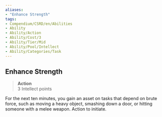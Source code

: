 ```yaml
---
aliases:
- "Enhance Strength"
tags:
- Compendium/CSRD/en/Abilities
- Ability
- Ability/Action
- Ability/Cost/3
- Ability/Tier/Mid
- Ability/Pool/Intellect
- Ability/Categories/Task
---
```


  
## Enhance Strength  
>**Action**  
>3 Intellect points
  
For the next ten minutes, you gain an asset on tasks that depend on brute force, such as moving a heavy object, smashing down a door, or hitting someone with a melee weapon. Action to initiate.